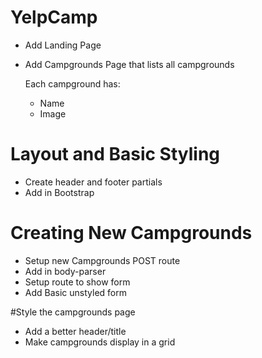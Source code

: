 # YelpCamp

* Add Landing Page
* Add Campgrounds Page that lists all campgrounds

    Each campground has:
    * Name
    * Image
    
# Layout and Basic Styling
* Create header and footer partials
* Add in Bootstrap


# Creating New Campgrounds
* Setup new Campgrounds POST route
* Add in body-parser
* Setup route to show form
* Add Basic unstyled form

#Style the campgrounds page
* Add a better header/title
* Make campgrounds display in a grid